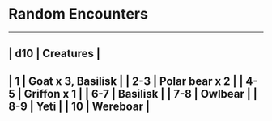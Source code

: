 # Random Encounters

---------------------------------------
| d10 |  Creatures                    |
---------------------------------------
|   1 | Goat x 3, Basilisk            |
| 2-3 | Polar bear x 2                |
| 4-5 | Griffon x 1                   |
| 6-7 | Basilisk                      |
| 7-8 | Owlbear                       |
| 8-9 | Yeti                          |
|  10 | Wereboar                      |
---------------------------------------
